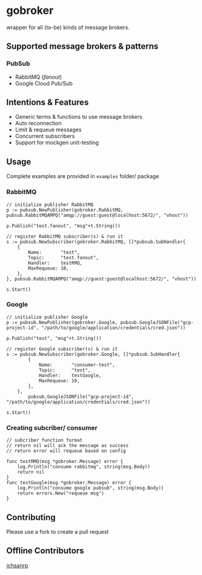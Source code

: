 # gobroker
wrapper for all (to-be) kinds of message brokers.

## Supported message brokers & patterns
### PubSub
- RabbitMQ (*fanout*)
- Google Cloud Pub/Sub

## Intentions & Features
- Generic terms & functions to use message brokers
- Auto reconnection
- Limit & requeue messages
- Concurrent subscribers
- Support for mockgen unit-testing

## Usage
Complete examples are provided in `examples` folder/ package
### RabbitMQ
```
// initialize publisher RabbitMQ
p := pubsub.NewPublisher(gobroker.RabbitMQ, pubsub.RabbitMQAMPQ("amqp://guest:guest@localhost:5672/", "vhost"))

p.Publish("test.fanout", "msg"+t.String())
```
```
// register RabbitMQ subscriber(s) & run it
s := pubsub.NewSubscriber(gobroker.RabbitMQ, []*pubsub.SubHandler{
    {
        Name:       "test",
        Topic:      "test.fanout",
        Handler:    testRMQ,
        MaxRequeue: 10,
    },
}, pubsub.RabbitMQAMPQ("amqp://guest:guest@localhost:5672/", "vhost"))

s.Start()
```
### Google
```
// initialize publisher Google
p := pubsub.NewPublisher(gobroker.Google, pubsub.GoogleJSONFile("gcp-project-id", "/path/to/google/application/credentials/cred.json"))

p.Publish("test", "msg"+t.String())
```
```
// register Google subscriber(s) & run it
s := pubsub.NewSubscriber(gobroker.Google, []*pubsub.SubHandler{
		{
			Name:       "consumer-test",
			Topic:      "test",
			Handler:    testGoogle,
			MaxRequeue: 10,
		},
	},
		pubsub.GoogleJSONFile("gcp-project-id", "/path/to/google/application/credentials/cred.json"))
		
s.Start()
```
### Creating subcriber/ consumer
```
// subcriber function format
// return nil will ack the message as success
// return error will requeue based on config

func testRMQ(msg *gobroker.Message) error {
	log.Println("consume rabbitmq", string(msg.Body))
	return nil
}
func testGoogle(msg *gobroker.Message) error {
	log.Println("consume google pubsub", string(msg.Body))
	return errors.New("requeue msg")
}
```

## Contributing
Please use a fork to create a pull request

## Offline Contributors
[ichsanrp](https://github.com/ichsanrp)

